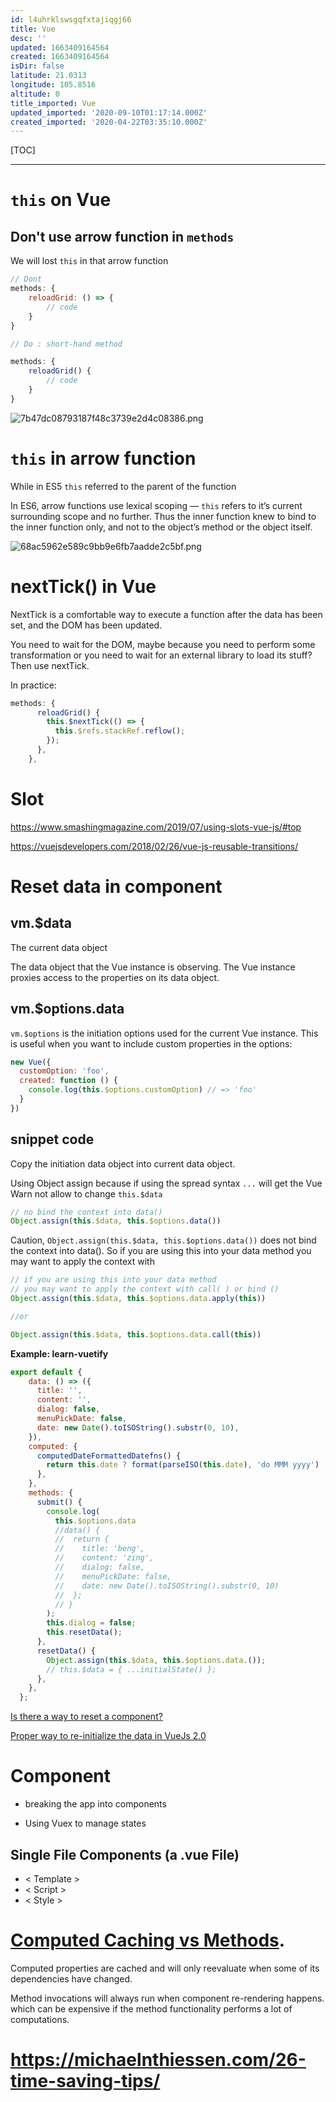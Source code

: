 ```yaml
---
id: l4uhrklswsgqfxtajiqgj66
title: Vue
desc: ''
updated: 1663409164564
created: 1663409164564
isDir: false
latitude: 21.0313
longitude: 105.8516
altitude: 0
title_imported: Vue
updated_imported: '2020-09-10T01:17:14.000Z'
created_imported: '2020-04-22T03:35:10.000Z'
---
```


[TOC]













-------------------

# `this` on Vue

## Don't use arrow function in `methods` 

We will lost `this` in that arrow function

```js
// Dont
methods: {
	reloadGrid: () => {
		// code
	}
}

// Do : short-hand method

methods: {
	reloadGrid() {
		// code
	}
}

```

![7b47dc08793187f48c3739e2d4c08386.png](/assets/7b47dc08793187f48c3739e2d4c08386-9s7gkg4q6o2t.png)































# `this` in arrow function

While in ES5 `this` referred to the parent of the function

In ES6, arrow functions use lexical scoping — `this` refers to it’s current surrounding scope and no further. Thus the inner function knew to bind to the inner function only, and not to the object’s method or the object itself.



![68ac5962e589c9bb9e6fb7aadde2c5bf.png](/assets/68ac5962e589c9bb9e6fb7aadde2c5bf-icogpo0coq0s.png)





# nextTick() in Vue

NextTick is a comfortable way to execute a function after the data has been set, and the DOM has been updated.

You need to wait for the DOM, maybe because you need to perform some transformation or you need to wait for an external library to load its stuff? Then use nextTick.

In practice: 


```js
methods: {
      reloadGrid() {
        this.$nextTick(() => {
          this.$refs.stackRef.reflow();
        });
      },
    },
```

# Slot

https://www.smashingmagazine.com/2019/07/using-slots-vue-js/#top

https://vuejsdevelopers.com/2018/02/26/vue-js-reusable-transitions/

# Reset data in component

## vm.$data

The current data object

The data object that the Vue instance is observing. The Vue instance proxies access to the properties on its data object.

## vm.$options.data

`vm.$options` is the initiation options used for the current Vue instance.
This is useful when you want to include custom properties in the options:

```js
new Vue({
  customOption: 'foo',
  created: function () {
    console.log(this.$options.customOption) // => 'foo'
  }
})
```

## snippet code

Copy the initiation data object into current data object.

Using Object assign because if using the spread syntax `...` will get the Vue Warn not allow to change `this.$data`

```js
// no bind the context into data()
Object.assign(this.$data, this.$options.data())
```

Caution, `Object.assign(this.$data, this.$options.data())` does not bind the context into data(). So if you are using this into your data method you may want to apply the context with

```js
// if you are using this into your data method
// you may want to apply the context with call( ) or bind ()
Object.assign(this.$data, this.$options.data.apply(this))

//or

Object.assign(this.$data, this.$options.data.call(this))

```


**Example: learn-vuetify**

```js
export default {
    data: () => ({
      title: '',
      content: '',
      dialog: false,
      menuPickDate: false,
      date: new Date().toISOString().substr(0, 10),
    }),
    computed: {
      computedDateFormattedDatefns() {
        return this.date ? format(parseISO(this.date), 'do MMM yyyy') : '';
      },
    },
    methods: {
      submit() {
        console.log(
          this.$options.data
          //data() {
		  //  return {
		  //    title: 'beng',
		  //    content: 'zing',
		  //    dialog: false,
		  //    menuPickDate: false,
		  //    date: new Date().toISOString().substr(0, 10)
		  //  };
		  // }
        );
        this.dialog = false;
        this.resetData();
      },
      resetData() {
        Object.assign(this.$data, this.$options.data.());
        // this.$data = { ...initialState() };
      },
    },
  };
```

[Is there a way to reset a component?](https://github.com/vuejs/vue/issues/702)

[Proper way to re-initialize the data in VueJs 2.0](https://stackoverflow.com/questions/40340561/proper-way-to-re-initialize-the-data-in-vuejs-2-0)


# Component
+ breaking the app into components

+ Using Vuex to manage states

## Single File Components (a .vue File)
+ < Template >
+ < Script >
+ < Style >


# [Computed Caching vs Methods](https://vuejs.org/v2/guide/computed.html#Computed-Caching-vs-Methods).


Computed properties are cached and will only reevaluate when some of its dependencies have changed.

Method invocations will always run when component re-rendering happens.
which can be expensive if the method functionality performs a lot of computations. 


# https://michaelnthiessen.com/26-time-saving-tips/

